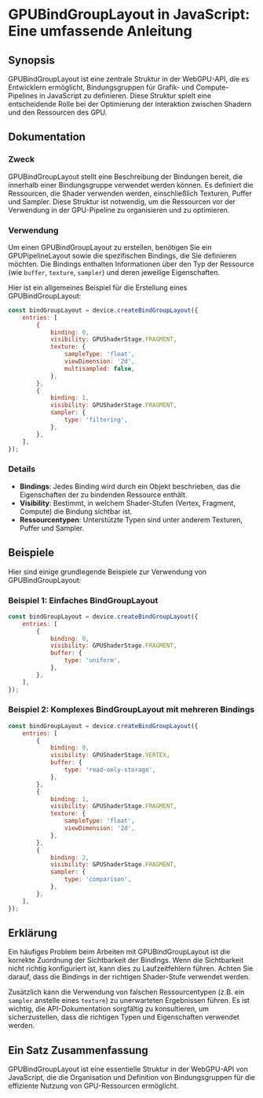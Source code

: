 <!--
Meta Description: # GPUBindGroupLayout in JavaScript: Eine umfassende Anleitung ## Synopsis GPUBindGroupLayout ist eine zentrale Struktur in der WebGPU-API, die es Entw...
Meta Keywords: die, der, gpubindgrouplayout, ist, und
-->

# GPUBindGroupLayout in JavaScript: Eine umfassende Anleitung

## Synopsis
GPUBindGroupLayout ist eine zentrale Struktur in der WebGPU-API, die es Entwicklern ermöglicht, Bindungsgruppen für Grafik- und Compute-Pipelines in JavaScript zu definieren. Diese Struktur spielt eine entscheidende Rolle bei der Optimierung der Interaktion zwischen Shadern und den Ressourcen des GPU.

## Dokumentation
### Zweck
GPUBindGroupLayout stellt eine Beschreibung der Bindungen bereit, die innerhalb einer Bindungsgruppe verwendet werden können. Es definiert die Ressourcen, die Shader verwenden werden, einschließlich Texturen, Puffer und Sampler. Diese Struktur ist notwendig, um die Ressourcen vor der Verwendung in der GPU-Pipeline zu organisieren und zu optimieren.

### Verwendung
Um einen GPUBindGroupLayout zu erstellen, benötigen Sie ein GPUPipelineLayout sowie die spezifischen Bindings, die Sie definieren möchten. Die Bindings enthalten Informationen über den Typ der Ressource (wie `buffer`, `texture`, `sampler`) und deren jeweilige Eigenschaften.

Hier ist ein allgemeines Beispiel für die Erstellung eines GPUBindGroupLayout:

```javascript
const bindGroupLayout = device.createBindGroupLayout({
    entries: [
        {
            binding: 0,
            visibility: GPUShaderStage.FRAGMENT,
            texture: {
                sampleType: 'float',
                viewDimension: '2d',
                multisampled: false,
            },
        },
        {
            binding: 1,
            visibility: GPUShaderStage.FRAGMENT,
            sampler: {
                type: 'filtering',
            },
        },
    ],
});
```

### Details
- **Bindings**: Jedes Binding wird durch ein Objekt beschrieben, das die Eigenschaften der zu bindenden Ressource enthält.
- **Visibility**: Bestimmt, in welchem Shader-Stufen (Vertex, Fragment, Compute) die Bindung sichtbar ist.
- **Ressourcentypen**: Unterstützte Typen sind unter anderem Texturen, Puffer und Sampler.

## Beispiele
Hier sind einige grundlegende Beispiele zur Verwendung von GPUBindGroupLayout:

### Beispiel 1: Einfaches BindGroupLayout
```javascript
const bindGroupLayout = device.createBindGroupLayout({
    entries: [
        {
            binding: 0,
            visibility: GPUShaderStage.FRAGMENT,
            buffer: {
                type: 'uniform',
            },
        },
    ],
});
```

### Beispiel 2: Komplexes BindGroupLayout mit mehreren Bindings
```javascript
const bindGroupLayout = device.createBindGroupLayout({
    entries: [
        {
            binding: 0,
            visibility: GPUShaderStage.VERTEX,
            buffer: {
                type: 'read-only-storage',
            },
        },
        {
            binding: 1,
            visibility: GPUShaderStage.FRAGMENT,
            texture: {
                sampleType: 'float',
                viewDimension: '2d',
            },
        },
        {
            binding: 2,
            visibility: GPUShaderStage.FRAGMENT,
            sampler: {
                type: 'comparison',
            },
        },
    ],
});
```

## Erklärung
Ein häufiges Problem beim Arbeiten mit GPUBindGroupLayout ist die korrekte Zuordnung der Sichtbarkeit der Bindings. Wenn die Sichtbarkeit nicht richtig konfiguriert ist, kann dies zu Laufzeitfehlern führen. Achten Sie darauf, dass die Bindings in der richtigen Shader-Stufe verwendet werden.

Zusätzlich kann die Verwendung von falschen Ressourcentypen (z.B. ein `sampler` anstelle eines `texture`) zu unerwarteten Ergebnissen führen. Es ist wichtig, die API-Dokumentation sorgfältig zu konsultieren, um sicherzustellen, dass die richtigen Typen und Eigenschaften verwendet werden.

## Ein Satz Zusammenfassung
GPUBindGroupLayout ist eine essentielle Struktur in der WebGPU-API von JavaScript, die die Organisation und Definition von Bindungsgruppen für die effiziente Nutzung von GPU-Ressourcen ermöglicht.